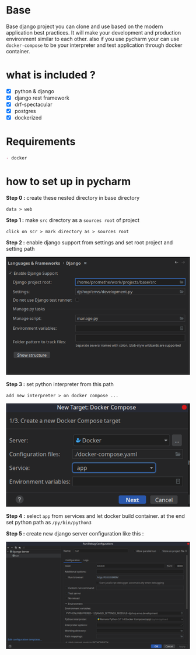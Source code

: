 # Base
Base django project you can clone and use based on the modern application best practices.
It will make your development and production environment similar to each other.
also if you use pycharm your can use `docker-compose` to be your interpreter and test application through 
docker container. 

# what is included ?
- [x] python & django
- [x] django rest framework
- [x] drf-spectacular
- [x] postgres
- [x] dockerized

# Requirements

```markdown
- docker
```

# how to set up in pycharm 

**Step 0 :** create these nested directory in base directory
```text
data > web
```

**Step 1 :** make `src` directory as a `sources root` of project
```text
click on scr > mark directory as > sources root
```

**Step 2 :** enable django support from settings and set root project and setting path

![support](screenshot/support.png)

**Step 3 :** set python interpreter from this path
```text
add new interpreter > on docker compose ...
```
![interpreter](screenshot/interpreter.png)

**Step 4 :** select `app` from services and let docker build container. at the end set python 
path as `/py/bin/python3`

**Step 5 :** create new django server configuration like this : 

![server](screenshot/server.png)
